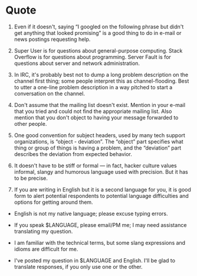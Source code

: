 # Quote

1. Even if it doesn't, saying “I googled on the following phrase but didn't get anything that looked promising” is a good thing to do in e-mail or news postings requesting help.

2. Super User is for questions about general-purpose computing. Stack Overflow is for questions about programming. Server Fault is for questions about server and network administration.

3. In IRC, it's probably best not to dump a long problem description on the channel first thing; some people interpret this as channel-flooding. Best to utter a one-line problem description in a way pitched to start a conversation on the channel.

4. Don't assume that the mailing list doesn't exist. Mention in your e-mail that you tried and could not find the appropriate mailing list. Also mention that you don't object to having your message forwarded to other people.

5. One good convention for subject headers, used by many tech support organizations, is “object - deviation”. The “object” part specifies what thing or group of things is having a problem, and the “deviation” part describes the deviation from expected behavior.

6. It doesn't have to be stiff or formal — in fact, hacker culture values informal, slangy and humorous language used with precision. But it has to be precise.

7. If you are writing in English but it is a second language for you, it is good form to alert potential respondents to potential language difficulties and options for getting around them.

* English is not my native language; please excuse typing errors.

* If you speak $LANGUAGE, please email/PM me; I may need assistance translating my question.

* I am familiar with the technical terms, but some slang expressions and idioms are difficult for me.

* I've posted my question in $LANGUAGE and English. I'll be glad to translate responses, if you only use one or the other.







